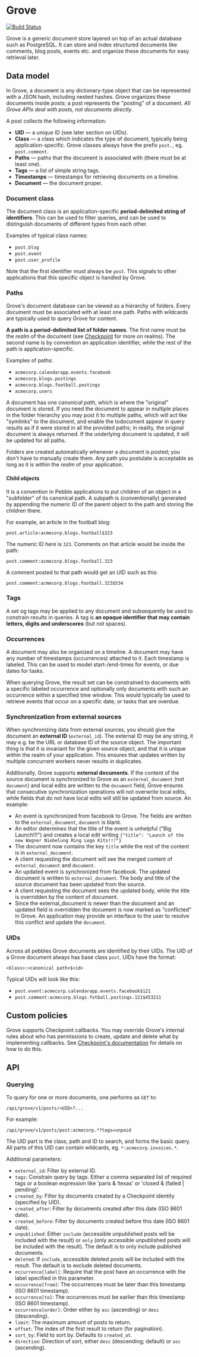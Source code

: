 # Grove

[![Build Status](https://semaphoreapp.com/api/v1/projects/35b20ab7aed8961031350862490b0bc555b9d6dc/28279/badge.png)](https://semaphoreapp.com/projects/1580/branches/28279)

Grove is a generic document store layered on top of an actual database such as PostgreSQL. It can store and index structured documents like comments, blog posts, events etc. and organize these documents for easy retrieval later.

## Data model

In Grove, a document is any dictionary-type object that can be represented with a JSON hash, including nested hashes. Grove organizes these documents inside _posts_; a post represents the "posting" of a document. _All Grove APIs deal with posts, not documents directly_.

A post collects the following information:

* **UID** — a unique ID (see later section on UIDs).
* **Class** — a class which indicates the type of document, typically being application-specific. Grove classes always have the prefix `post.`, eg. `post.comment`.
* **Paths** — paths that the document is associated with (there must be at least one).
* **Tags** — a list of simple string tags.
* **Timestamps** — timestamps for retrieving documents on a timeline.
* **Document** — the document proper.

### Document class

The document class is an application-specific **period-delimited string of identifiers**. This can be used to filter queries, and can be used to distinguish documents of different types from each other.

Examples of typical class names:

- `post.blog`
- `post.event`
- `post.user_profile`

Note that the first identifier must always be `post`. This signals to other applications that this specific object is handled by Grove.

### Paths

Grove's document database can be viewed as a hierarchy of folders. Every document must be associated with at least one path. Paths with wildcards are typically used to query Grove for content.

**A path is a period-delimited list of folder names**. The first name must be the *realm* of the document (see [Checkpoint](http://github.com/bengler/checkpoint) for more on realms). The second name is by convention an application identifier, while the rest of the path is application-specific.

Examples of paths:

- `acmecorp.calendarapp.events.facebook`
- `acmecorp.blogs.postings`
- `acmecorp.blogs.football.postings`
- `acmecorp.users`

A document has one *canonical path*, which is where the "original" document is stored. If you need the document to appear in multiple places in the folder hierarchy you may post it to multiple paths, which will act like "symlinks" to the document, and enable the  todocument appear in query results as if it were stored in all the provided paths; in reality, the original document is always returned. If the underlying document is updated, it will be updated for all paths.

Folders are created automatically whenever a document is posted; you don't have to manually create them. Any path you postulate is acceptable as long as it is within the _realm_ of your application.

#### Child objects

It is a convention in Pebble applications to put children of an object in a "subfolder" of its canonical path. A subpath is (conventionally) generated by appending the numeric ID of the parent object to the path and storing the children there.

For example, an article in the football blog:

    post.article:acmecorp.blogs.football$323
    
The numeric ID here is `323`. Comments on that article would be inside the path:

    post.comment:acmecorp.blogs.football.323

A comment posted to that path would get an UID such as this:

    post.comment:acmecorp.blogs.football.323$534

### Tags

A set og tags may be applied to any document and subsequently be used to constrain results in queries. A tag is **an opaque identifier that may contain letters, digits and underscores** (but not spaces).

### Occurrences

A document may also be organized on a timeline. A document may have any number of timestamps (occurrences) attached to it. Each timestamp is labeled. This can be used to model start-/end-times for events, or due dates for tasks.

When querying Grove, the result set can be constrained to documents with a specific labeled occurrence and optionally only documents with such an occurrence within a specified time window. This would typically be used to retrieve events that occur on a specific date, or tasks that are overdue.

### Synchronization from external sources

When synchronizing data from external sources, you should give the document an **external ID** (`external_id`). The external ID may be any string, it may e.g. be the URL or database ID of the source object. The important thing is that it is invariant for the given source object, and that it is unique within the realm of your application. This ensures that updates written by multiple concurrent workers never results in duplicates.

Additionally, Grove supports **external documents**. If the content of the source document is synchronized to Grove as an `external_document` (not `document`) and local edits are written to the `document` field, Grove ensures that consecutive synchronization operations will not overwrite local edits, while fields that do not have local edits will still be updated from source. An example:

- An event is synchronized from facebook to Grove. The fields are written to the `external_document`, `document` is blank.
- An editor determines that the title of the event is unhelpful ("Big Launch!!!") and creates a local edit writing `{"title": "Launch of the new Wagner Niebelung Ring Lego Kits!!!"}`
- The document now contains the key `title` while the rest of the content is in `external_document`.
- A client requesting the document will see the merged content of `external_document` and `document`.
- An updated event is synchronized from facebook. The updated document is written to `external_document`. The body and title of the source document has been updated from the source.
- A client requesting the document sees the updated body, while the title is overridden by the content of document.
- Since the external_document is newer than the document and an updated field is overridden the document is now marked as "conflicted" in Grove. An application may provide an interface to the user to resolve this conflict and update the `document`.

### UIDs

Across all pebbles Grove documents are identified by their UIDs. The UID of a Grove document always has base class `post`. UIDs have the format:

    <klass>:<canonical path>$<id>

Typical UIDs will look like this:

- `post.event:acmecorp.calendarapp.events.facebook$121`
- `post.comment:acmecorp.blogs.fotball.postings.121$453211`

## Custom policies

Grove supports Checkpoint callbacks. You may override Grove's internal rules about who has permissions to create, update and delete what by implementing callbacks. See [Checkpoint's documentation](https://github.com/bengler/checkpoint/blob/master/README.md) for details on how to do this.

## API

### Querying

To query for one or more documents, one performs as `GET` to:

    /api/grove/v1/posts/<UID>?...
    
For example:

    /api/grove/v1/posts/post:acmecorp.*?tags=unpaid

The UID part is the class, path and ID to search, and forms the basic query. All parts of this UID can contain wildcards, eg. `*:acmecorp.invoices.*`.

Additional parameters:

* `external_id`: Filter by external ID.
* `tags`: Constrain query by tags. Either a comma separated list of required tags or a boolean expression like 'paris & !texas' or 'closed & (failed | pending)'.
* `created_by`: Filter by documents created by a Checkpoint identity (specified by UID).
* `created_after`: Filter by documents created after this date (ISO 8601 date).
* `created_before`: Filter by documents created before this date (ISO 8601 date).
* `unpublished`: Either `include` (accessible unpublished posts will be included with the result) or `only` (only accessible unpublished posts will be included with the result). The default is to only include published documents. 
* `deleted`: If `include`, accessible deleted posts will be included with the result. The default is to exclude deleted documents.
* `occurrence[label]`: Require that the post have an occurrence with the label specified in this parameter.
* `occurrence[from]`: The occurrences must be later than this timestamp (ISO 8601 timestamp).
* `occurrence[to]`: The occurrences must be earlier than this timestamp (ISO 8601 timestamp).
* `occurrence[order]`: Order either by `asc` (ascending) or `desc` (descending).
* `limit`: The maximum amount of posts to return.
* `offset`: The index of the first result to return (for pagination).
* `sort_by`: Field to sort by. Defaults to `created_at`.
* `direction`: Direction of sort, either `desc` (descending; default) or `asc` (ascending).
